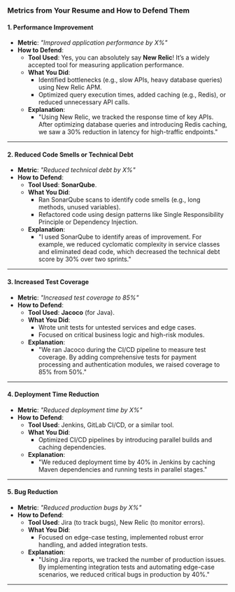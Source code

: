 ### **Metrics from Your Resume and How to Defend Them**

#### **1. Performance Improvement**

- **Metric**: _"Improved application performance by X%"_
- **How to Defend**:
    - **Tool Used**: Yes, you can absolutely say **New Relic**! It’s a widely accepted tool for measuring application performance.
    - **What You Did**:
        - Identified bottlenecks (e.g., slow APIs, heavy database queries) using New Relic APM.
        - Optimized query execution times, added caching (e.g., Redis), or reduced unnecessary API calls.
    - **Explanation**:
        - "Using New Relic, we tracked the response time of key APIs. After optimizing database queries and introducing Redis caching, we saw a 30% reduction in latency for high-traffic endpoints."

---

#### **2. Reduced Code Smells or Technical Debt**

- **Metric**: _"Reduced technical debt by X%"_
- **How to Defend**:
    - **Tool Used**: **SonarQube**.
    - **What You Did**:
        - Ran SonarQube scans to identify code smells (e.g., long methods, unused variables).
        - Refactored code using design patterns like Single Responsibility Principle or Dependency Injection.
    - **Explanation**:
        - "I used SonarQube to identify areas of improvement. For example, we reduced cyclomatic complexity in service classes and eliminated dead code, which decreased the technical debt score by 30% over two sprints."

---

#### **3. Increased Test Coverage**

- **Metric**: _"Increased test coverage to 85%"_
- **How to Defend**:
    - **Tool Used**: **Jacoco** (for Java).
    - **What You Did**:
        - Wrote unit tests for untested services and edge cases.
        - Focused on critical business logic and high-risk modules.
    - **Explanation**:
        - "We ran Jacoco during the CI/CD pipeline to measure test coverage. By adding comprehensive tests for payment processing and authentication modules, we raised coverage to 85% from 50%."

---

#### **4. Deployment Time Reduction**

- **Metric**: _"Reduced deployment time by X%"_
- **How to Defend**:
    - **Tool Used**: Jenkins, GitLab CI/CD, or a similar tool.
    - **What You Did**:
        - Optimized CI/CD pipelines by introducing parallel builds and caching dependencies.
    - **Explanation**:
        - "We reduced deployment time by 40% in Jenkins by caching Maven dependencies and running tests in parallel stages."

---

#### **5. Bug Reduction**

- **Metric**: _"Reduced production bugs by X%"_
- **How to Defend**:
    - **Tool Used**: Jira (to track bugs), New Relic (to monitor errors).
    - **What You Did**:
        - Focused on edge-case testing, implemented robust error handling, and added integration tests.
    - **Explanation**:
        - "Using Jira reports, we tracked the number of production issues. By implementing integration tests and automating edge-case scenarios, we reduced critical bugs in production by 40%."

---
